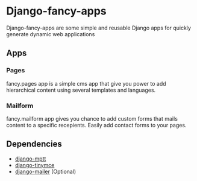 # Django-fancy-apps

Django-fancy-apps are some simple and reusable Django apps for quickly generate dynamic web applications

## Apps

### Pages

fancy.pages app is a simple cms app that give you power to add hierarchical content using several templates and languages.

### Mailform

fancy.mailform app gives you chance to add custom forms that mails content to a specific recepients. Easily add contact forms to your pages.

## Dependencies

* [django-mptt](https://github.com/django-mptt/django-mptt)
* [django-tinymce](https://github.com/aljosa/django-tinymce)
* [django-mailer](https://github.com/jtauber/django-mailer) (Optional)
